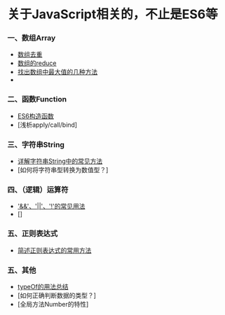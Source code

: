 # 关于JavaScript相关的，不止是ES6等

### 一、数组Array
- [数组去重](https://github.com/bobo88/web-front/blob/main/ES6/%E6%95%B0%E7%BB%84%E5%8E%BB%E9%87%8D.md)
- [数组的reduce]()
- [找出数组中最大值的几种方法]()
- 

### 二、函数Function
- [ES6构造函数]()
- [浅析apply/call/bind]

### 三、字符串String
- [详解字符串String中的常见方法]()
- [如何将字符串型转换为数值型？]

### 四、（逻辑）运算符
- ['&&'、'||'、'!'的常见用法]()
- []

### 五、正则表达式
- [简述正则表达式的常用方法]()

### 五、其他
- [typeOf的用法总结]()
- [如何正确判断数据的类型？]
- [全局方法Number的特性]